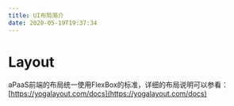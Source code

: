 ```yaml
---
title: UI布局简介
date: 2020-05-19T19:37:34
---
```


# Layout

aPaaS前端的布局统一使用FlexBox的标准，详细的布局说明可以参看：[https://yogalayout.com/docs](https://yogalayout.com/docs)